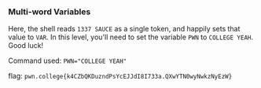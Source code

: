 ### Multi-word Variables

Here, the shell reads `1337 SAUCE` as a single token, and happily sets that value to `VAR`. In this level, you'll need to set the variable `PWN` to `COLLEGE YEAH`. Good luck!

Command used: `PWN="COLLEGE YEAH"`

flag: `pwn.college{k4CZbQKDuzndPsYcEJJdI8I733a.QXwYTN0wyNwkzNyEzW}`
